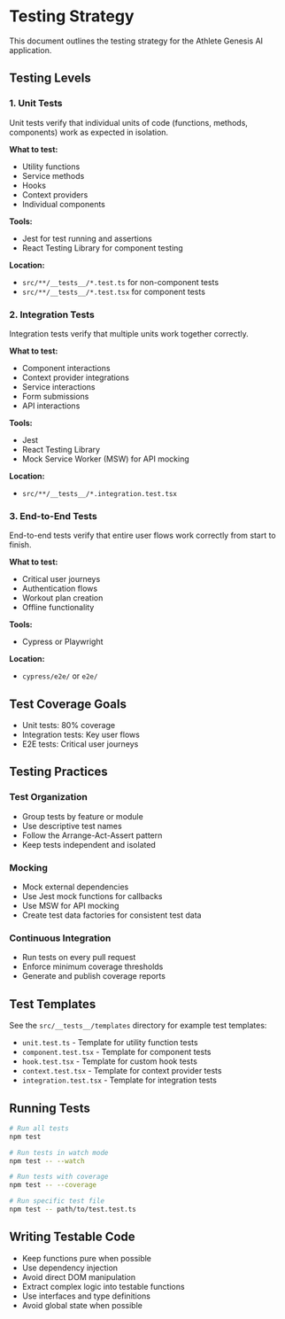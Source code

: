 # Testing Strategy

This document outlines the testing strategy for the Athlete Genesis AI application.

## Testing Levels

### 1. Unit Tests

Unit tests verify that individual units of code (functions, methods, components) work as expected in isolation.

**What to test:**
- Utility functions
- Service methods
- Hooks
- Context providers
- Individual components

**Tools:**
- Jest for test running and assertions
- React Testing Library for component testing

**Location:**
- `src/**/__tests__/*.test.ts` for non-component tests
- `src/**/__tests__/*.test.tsx` for component tests

### 2. Integration Tests

Integration tests verify that multiple units work together correctly.

**What to test:**
- Component interactions
- Context provider integrations
- Service interactions
- Form submissions
- API interactions

**Tools:**
- Jest
- React Testing Library
- Mock Service Worker (MSW) for API mocking

**Location:**
- `src/**/__tests__/*.integration.test.tsx`

### 3. End-to-End Tests

End-to-end tests verify that entire user flows work correctly from start to finish.

**What to test:**
- Critical user journeys
- Authentication flows
- Workout plan creation
- Offline functionality

**Tools:**
- Cypress or Playwright

**Location:**
- `cypress/e2e/` or `e2e/`

## Test Coverage Goals

- Unit tests: 80% coverage
- Integration tests: Key user flows
- E2E tests: Critical user journeys

## Testing Practices

### Test Organization

- Group tests by feature or module
- Use descriptive test names
- Follow the Arrange-Act-Assert pattern
- Keep tests independent and isolated

### Mocking

- Mock external dependencies
- Use Jest mock functions for callbacks
- Use MSW for API mocking
- Create test data factories for consistent test data

### Continuous Integration

- Run tests on every pull request
- Enforce minimum coverage thresholds
- Generate and publish coverage reports

## Test Templates

See the `src/__tests__/templates` directory for example test templates:

- `unit.test.ts` - Template for utility function tests
- `component.test.tsx` - Template for component tests
- `hook.test.tsx` - Template for custom hook tests
- `context.test.tsx` - Template for context provider tests
- `integration.test.tsx` - Template for integration tests

## Running Tests

```bash
# Run all tests
npm test

# Run tests in watch mode
npm test -- --watch

# Run tests with coverage
npm test -- --coverage

# Run specific test file
npm test -- path/to/test.test.ts
```

## Writing Testable Code

- Keep functions pure when possible
- Use dependency injection
- Avoid direct DOM manipulation
- Extract complex logic into testable functions
- Use interfaces and type definitions
- Avoid global state when possible
